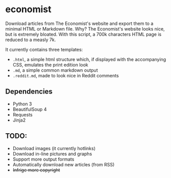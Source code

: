 # economist

Download articles from The Economist's website and export them to a minimal HTML or Markdown file. Why? The Economist's website looks nice, but is extremely bloated. With this script, a 700k characters HTML page is reduced to a measly 7k.

It currently contains three templates:

- `.html`, a simple html structure which, if displayed with the accompanying CSS, emulates the print edition look
- `.md`, a simple common markdown output
- `.reddit.md`, made to look nice in Reddit comments

## Dependencies

- Python 3
- BeautifulSoup 4
- Requests
- Jinja2

## TODO:

- Download images (it currently hotlinks)
- Download in-line pictures and graphs
- Support more output formats
- Automatically download new articles (from RSS)
- ~~Infrige more copyright~~
